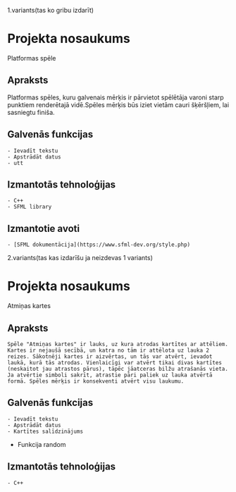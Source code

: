 1.variants(tas ko gribu izdarīt)
# Projekta nosaukums
Platformas spēle
## Apraksts
Platformas spēles, kuru galvenais mērķis ir pārvietot spēlētāja varoni starp punktiem renderētajā vidē.Spēles mērķis būs iziet vietām cauri šķēršļiem, lai sasniegtu finiša.
## Galvenās funkcijas
	- Ievadīt tekstu
	- Apstrādāt datus
	- utt
## Izmantotās tehnoloģijas
	- C++
	- SFML library
## Izmantotie avoti
	- [SFML dokumentācija](https://www.sfml-dev.org/style.php)


2.variants(tas kas izdarīšu ja neizdevas 1 variants)
# Projekta nosaukums
Atmiņas kartes
## Apraksts
	Spēle "Atmiņas kartes" ir lauks, uz kura atrodas kartītes ar attēliem. Kartes ir nejaušā secībā, un katra no tām ir attēlota uz lauka 2 reizes. Sākotnēji kartes ir aizvērtas, un tās var atvērt, ievadot laukā, kurā tās atrodas. Vienlaicīgi var atvērt tikai divas kartītes (neskaitot jau atrastos pārus), tāpēc jāatceras bilžu atrašanās vieta. Ja atvērtie simboli sakrīt, atrastie pāri paliek uz lauka atvērtā formā. Spēles mērķis ir konsekventi atvērt visu laukumu.
## Galvenās funkcijas
	- Ievadīt tekstu
	- Apstrādāt datus
	- Kartītes salīdzinājums
  - Funkcija random
## Izmantotās tehnoloģijas
	- C++
